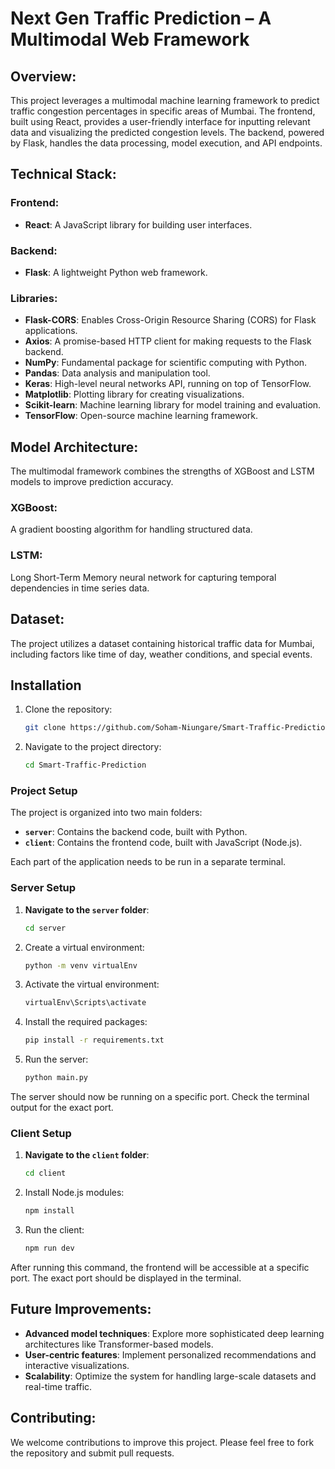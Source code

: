 # Next Gen Traffic Prediction – A Multimodal Web Framework

## Overview:

This project leverages a multimodal machine learning framework to predict traffic congestion percentages in specific areas of Mumbai. The frontend, built using React, provides a user-friendly interface for inputting relevant data and visualizing the predicted congestion levels. The backend, powered by Flask, handles the data processing, model execution, and API endpoints.

## Technical Stack:

### Frontend:
- **React**: A JavaScript library for building user interfaces.

### Backend:
- **Flask**: A lightweight Python web framework.

### Libraries:
- **Flask-CORS**: Enables Cross-Origin Resource Sharing (CORS) for Flask applications.
- **Axios**: A promise-based HTTP client for making requests to the Flask backend.
- **NumPy**: Fundamental package for scientific computing with Python.
- **Pandas**: Data analysis and manipulation tool.
- **Keras**: High-level neural networks API, running on top of TensorFlow.
- **Matplotlib**: Plotting library for creating visualizations.
- **Scikit-learn**: Machine learning library for model training and evaluation.
- **TensorFlow**: Open-source machine learning framework.

## Model Architecture:

The multimodal framework combines the strengths of XGBoost and LSTM models to improve prediction accuracy.

### XGBoost: 
A gradient boosting algorithm for handling structured data.

### LSTM: 
Long Short-Term Memory neural network for capturing temporal dependencies in time series data.

## Dataset:
The project utilizes a dataset containing historical traffic data for Mumbai, including factors like time of day, weather conditions, and special events.


## Installation
1. Clone the repository:
   ```bash
   git clone https://github.com/Soham-Niungare/Smart-Traffic-Prediction.git
2. Navigate to the project directory:
   ```bash
   cd Smart-Traffic-Prediction
   
### Project Setup

The project is organized into two main folders:
- **`server`**: Contains the backend code, built with Python.
- **`client`**: Contains the frontend code, built with JavaScript (Node.js).

Each part of the application needs to be run in a separate terminal.

### Server Setup
1. **Navigate to the `server` folder**:
   ```bash
   cd server
2. Create a virtual environment:
   ```bash
   python -m venv virtualEnv
3. Activate the virtual environment:
    ```bash
   virtualEnv\Scripts\activate
4. Install the required packages:
   ```bash
   pip install -r requirements.txt
5. Run the server:
    ```bash
    python main.py
The server should now be running on a specific port. Check the terminal output for the exact port.


### Client Setup
1. **Navigate to the `client` folder**:
   ```bash
   cd client
2. Install Node.js modules:
    ```bash
   npm install
3. Run the client:
    ```bash
   npm run dev
After running this command, the frontend will be accessible at a specific port. The exact port should be displayed in the terminal.


## Future Improvements:

- **Advanced model techniques**: Explore more sophisticated deep learning architectures like Transformer-based models.
- **User-centric features**: Implement personalized recommendations and interactive visualizations.
- **Scalability**: Optimize the system for handling large-scale datasets and real-time traffic.

## Contributing:

We welcome contributions to improve this project. Please feel free to fork the repository and submit pull requests.
